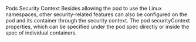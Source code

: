 Pods Security Context
Besides allowing the pod to use the Linux namespaces, other security-related features can also be configured on the pod and its container through the security context. The pod securityContext properties, which can be specified under the pod spec directly or inside the spec of individual containers.

